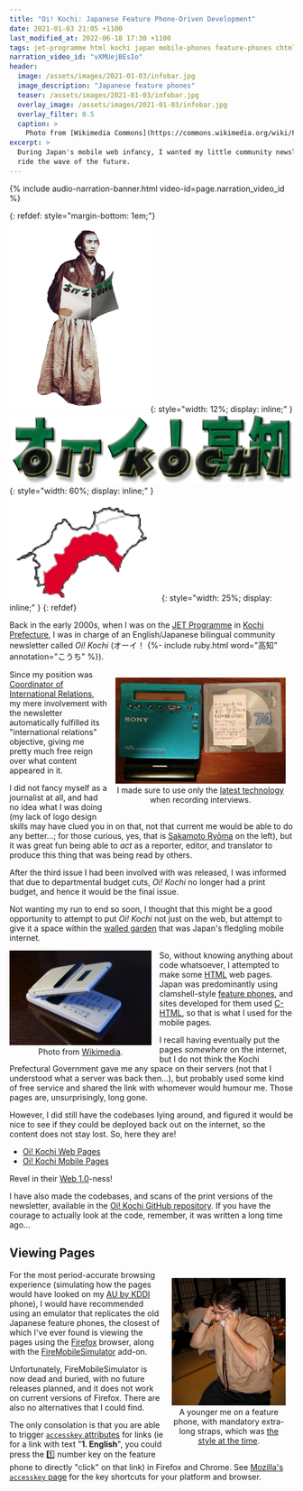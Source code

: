 ```yaml
---
title: "Oi! Kochi: Japanese Feature Phone-Driven Development"
date: 2021-01-03 21:05 +1100
last_modified_at: 2022-06-18 17:30 +1100
tags: jet-programme html kochi japan mobile-phones feature-phones chtml i-mode 日本 高知県 ガラケー
narration_video_id: "vXMUejBEsIo"
header:
  image: /assets/images/2021-01-03/infobar.jpg
  image_description: "Japanese feature phones"
  teaser: /assets/images/2021-01-03/infobar.jpg
  overlay_image: /assets/images/2021-01-03/infobar.jpg
  overlay_filter: 0.5
  caption: >
    Photo from [Wikimedia Commons](https://commons.wikimedia.org/wiki/File:Info.bar_prototype.jpg)
excerpt: >
  During Japan's mobile web infancy, I wanted my little community newsletter to
  ride the wave of the future.
---
```


{% include audio-narration-banner.html video-id=page.narration_video_id %}

{: refdef: style="margin-bottom: 1em;"}
![img ryoma-reading-oi-kochi][]{:
  style="width: 12%; display: inline;"
}
![img oi-kochi-banner][]{:
  style="width: 60%; display: inline;"
}
![img kochi-map][]{:
  style="width: 25%; display: inline;"
}
{: refdef}

Back in the early 2000s, when I was on the [JET Programme][] in
[Kochi Prefecture][], I was in charge of an English/Japanese bilingual community
newsletter called _Oi! Kochi_ (オーイ！
{%- include ruby.html word="高知" annotation="こうち" %}).

<div style="display: block; text-align: center;">
  <figure style="float: right; display: inline-block; margin: 1em; width: 60%;">
    <img src="/assets/images/2021-01-03/oi-kochi-md.jpg"
         alt="Oi! Kochi Minidisc" />
    <figcaption style="text-align: center;">
      I made sure to use only the
      <a href="https://en.wikipedia.org/wiki/MiniDisc">latest technology</a>
      when recording interviews.
    </figcaption>
  </figure>
</div>

Since my position was [Coordinator of International Relations][], my mere
involvement with the newsletter automatically fulfilled its "international
relations" objective, giving me pretty much free reign over what content
appeared in it.

I did not fancy myself as a journalist at all, and had no idea what I was doing
(my lack of logo design skills may have clued you in on that, not that current
me would be able to do any better...; for those curious, yes, that is [Sakamoto
Ryōma][] on the left), but it was great fun being able to _act_ as a reporter,
editor, and translator to produce this thing that was being read by others.

After the third issue I had been involved with was released, I was informed
that due to departmental budget cuts, _Oi! Kochi_ no longer had a print budget,
and hence it would be the final issue.

Not wanting my run to end so soon, I thought that this might be a good
opportunity to attempt to put _Oi! Kochi_ not just on the web, but attempt to
give it a space within the [walled garden][] that was Japan's fledgling mobile
internet.

<div style="display: block; text-align: center;">
  <figure style="float: left; display: inline-block; margin: 0;
                 margin-right: 1em; width: 50%;">
    <img src="/assets/images/2021-01-03/Softbank911sh-01.jpg"
         alt="A Softbank911sh-01 feature phone." />
    <figcaption style="text-align: center;">
      Photo from <a href="https://upload.wikimedia.org/wikipedia/ja/3/31/Softbank911sh-01.jpg">Wikimedia</a>.
    </figcaption>
  </figure>
</div>

So, without knowing anything about code whatsoever, I attempted to make some
[HTML][] web pages. Japan was predominantly using clamshell-style [feature
phones][], and sites developed for them used [C-HTML][], so that is what I used
for the mobile pages.

I recall having eventually put the pages _somewhere_ on the internet, but I do
not think the Kochi Prefectural Government gave me any space on their servers
(not that I understood what a server was back then...), but probably used some
kind of free service and shared the link with whomever would humour me. Those
pages are, unsurprisingly, long gone.

However, I did still have the codebases lying around, and figured it would be
nice to see if they could be deployed back out on the internet, so the content
does not stay lost. So, here they are!

- [Oi! Kochi Web Pages][]
- [Oi! Kochi Mobile Pages][]

Revel in their [Web 1.0][]-ness!

I have also made the codebases, and scans of the print versions of the
newsletter, available in the [Oi! Kochi GitHub repository][]. If you have the
courage to actually look at the code, remember, it was written a long time
ago...

## Viewing Pages

<div style="display: block; text-align: center;">
  <figure style="float: right; display: inline-block; margin: 1em; width: 40%;">
    <img src="/assets/images/2021-01-03/paul-on-feature-phone.jpg"
         alt="Paul on a feature phone" />
    <figcaption style="text-align: center;">
      A younger me on a feature phone, with mandatory extra-long straps, which
      was <a href="https://www.youtube.com/watch?v=a6Dc7W6jXCo">the style at the
      time</a>.
    </figcaption>
  </figure>
</div>

For the most period-accurate browsing experience (simulating how the pages
would have looked on my [AU by KDDI][] phone), I would have recommended using
an emulator that replicates the old Japanese feature phones, the closest of
which I've ever found is viewing the pages using the [Firefox][] browser, along
with the [FireMobileSimulator][] add-on.

Unfortunately, FireMobileSimulator is now dead and buried, with no future
releases planned, and it does not work on current versions of Firefox. There are
also no alternatives that I could find.

The only consolation is that you are able to trigger [`accesskey` attributes][]
for links (ie for a link with text "**1. English**", you could press the :one:
number key on the feature phone to directly "click" on that link) in Firefox and
Chrome.  See [Mozilla's `accesskey` page][] for the key shortcuts for your
platform and browser.

[`accesskey` attributes]: https://en.wikipedia.org/wiki/Access_key
[AU by KDDI]: https://en.wikipedia.org/wiki/Au_(mobile_phone_company)
[C-HTML]: https://en.wikipedia.org/wiki/C-HTML
[Coordinator of International Relations]: http://jetprogramme.org/en/positions/
[feature phones]: https://en.wikipedia.org/wiki/Feature_phone#Japan
[Firefox]: https://www.mozilla.org/en-US/firefox/new/
[FireMobileSimulator]: http://firemobilesimulator.org/
[HTML]: https://en.wikipedia.org/wiki/HTML
[img kochi-map]: /assets/images/2021-01-03/kochi-map.gif
[img oi-kochi-banner]: /assets/images/2021-01-03/oi-kochi-banner.gif
[img ryoma-reading-oi-kochi]: /assets/images/2021-01-03/ryoma-reading-oi-kochi.gif
[img Softbank911sh-01]: /assets/images/2021-01-03/Softbank911sh-01.jpg
[JET Programme]: http://jetprogramme.org/en/
[Kochi Prefecture]: https://en.wikipedia.org/wiki/K%C5%8Dchi_Prefecture
[Mozilla's `accesskey` page]: https://developer.mozilla.org/en-US/docs/Web/HTML/Global_attributes/accesskey
[Oi! Kochi GitHub repository]: https://github.com/paulfioravanti/oi-kochi
[Oi! Kochi Mobile Pages]: https://www.paulfioravanti.com/oi-kochi/mobile/
[Oi! Kochi Web Pages]: https://www.paulfioravanti.com/oi-kochi/web/
[Sakamoto Ryōma]: https://en.wikipedia.org/wiki/Sakamoto_Ry%C5%8Dma
[walled garden]: https://en.wikipedia.org/wiki/Closed_platform
[Web 1.0]: https://en.wikipedia.org/wiki/Web_2.0#Web_1.0
